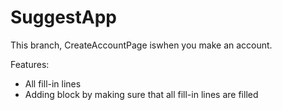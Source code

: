 # SuggestApp

This branch, CreateAccountPage iswhen you make an account.

Features:
  - All fill-in lines
  - Adding block by making sure that all fill-in lines are filled
